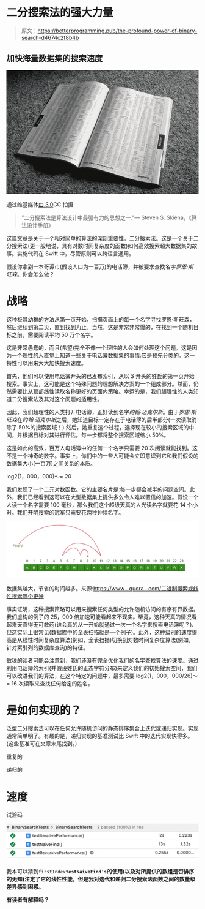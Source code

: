 # 二分搜索法的强大力量

> 原文：<https://betterprogramming.pub/the-profound-power-of-binary-search-d4674c2f8b4b>

## 加快海量数据集的搜索速度

![](img/bc5d0c68d5f425c3de03fa21a3d3ffe4.png)

通过维基媒体[由 3.0](https://creativecommons.org/licenses/by/3.0)CC 拍摄

> "二分搜索法是算法设计中最强有力的思想之一."— Steven S. Skiena，《算法设计手册》

这篇文章是关于一个相对简单的算法的深刻重要性，二分搜索法。这是一个关于二分搜索法(更一般地说，具有对数时间复杂度的函数)如何高效搜索超大数据集的故事。实施代码在 Swift 中，尽管原则可以跨语言通用。

假设你拿到一本哥谭市(假设人口为一百万)的电话簿，并被要求查找名字*罗恩·斯旺森*。你会怎么做？

# 战略

这种极其幼稚的方法从第一页开始，扫描页面上的每一个名字寻找罗恩·斯旺森，然后继续到第二页，直到找到为止。当然，这是非常非常慢的，在找到一个随机目标之前，需要阅读平均 50 万个名字。

这是非常愚蠢的，而且(希望)完全不像一个理性的人会如何处理这个问题。这是因为一个理性的人直觉上知道一些关于电话簿数据集的事情:它是预先分类的。这一特性可以用来大大加快搜索速度。

首先，他们可以使用电话簿开头的已发布索引，从以 *S* 开头的姓氏的第一页开始搜索。事实上，这可能是这个特殊问题的理想解决方案的一个组成部分。然而，仍然需要比从顶部线性读取名称更好的页面内策略。幸运的是，我们超理性的人类知道二分搜索法及其对这个问题的适用性。

因此，我们超理性的人类打开电话簿，正好读到名字*约翰·迈克尔斯*。由于*罗恩·斯旺森*在*约翰·迈克尔斯*之后，她知道目标一定存在于电话簿的后半部分(一次读取消除了 50%的搜索区域！).然后，她重复这个过程，选择现在较小的搜索区域的中间，并根据目标对其进行评估。每一步都将整个搜索区域缩小 50%。

这是如此的高效，百万人电话簿中的任何一个名字只需要 20 次阅读就能找到。这不是一个神奇的数字。事实上，你们中的一些人可能会立即意识到它和我们假设的数据集大小(一百万)之间关系的本质。

log2(1，000，000)～= 20

我们发现了一个二元对数函数。它的主要名片是:每一步都会减半的问题空间。此外，我们已经看到这可以在大型数据集上提供多么令人难以置信的加速。假设一个人读一个名字需要 100 毫秒，那么我们这个超级天真的人光读名字就要花 14 个小时。我们开明搜索的冠军只需要花两秒钟读名字。

![](img/25ab8c74759472b604ed787af82ac862.png)

数据集越大，节省的时间越多。来源:[https://www . quora . com/二进制搜索或线性搜索哪个更好](https://www.quora.com/Which-one-is-better-binary-search-or-linear-search)

事实证明，这种搜索策略可以用来搜索任何类型的允许随机访问的有序有界数据。我们虚构的例子的 25，000 倍加速可能看起来不现实。毕竟，这种天真的情况看起来天真得无可救药(谁会真的从一开始就通过一次一个名字来搜索电话簿呢？).但这实际上很常见(数据库中的全表扫描就是一个例子)。此外，这种级别的速度提高是从线性时间复杂度算法(例如，全表扫描)切换到对数时间复杂度算法(例如，针对索引列的数据库查询)的特征。

敏锐的读者可能会注意到，我们还没有完全优化我们的名字查找算法的速度。通过利用电话簿的索引(并假设姓氏的正态字符分布)来定义我们的初始搜索空间，我们可以改进我们的算法，在这个特定的问题中，最多需要 log2(1，000，000/26)～= 16 次读取来查找任何给定的姓名。

# 是如何实现的？

泛型二分搜索法可以在任何允许随机访问的静态排序集合上迭代或递归实现。实现通常简单明了。有趣的是，递归实现的基准测试比 Swift 中的迭代实现快得多。(这些基准可在文章末尾找到。)

重复的

递归的

# 速度

试验码

![](img/8be12ef214d140d228d3bb76ef9dd2ea.png)

我本可以猜到`firstIndex`**`testNaiveFind’s`的使用(以及对所提供的数组是否排序的无知)注定了它的线性性能，但是我对迭代和递归二分搜索法函数之间的数量级差异感到困惑。**

**有读者有解释吗？**